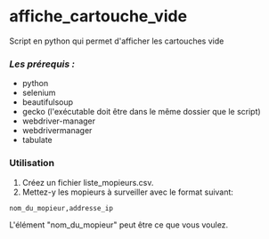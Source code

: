 # affiche_cartouche_vide
Script en python qui permet d'afficher les cartouches vide

### ***Les prérequis :***
- python
- selenium
- beautifulsoup
- gecko (l'exécutable doit être dans le même dossier que le script)
- webdriver-manager
- webdrivermanager
- tabulate

### Utilisation
1. Créez un fichier liste_mopieurs.csv.
2. Mettez-y les mopieurs à surveiller avec le format suivant:
```
nom_du_mopieur,addresse_ip

```
L'élément "nom_du_mopieur" peut être ce que vous voulez.
